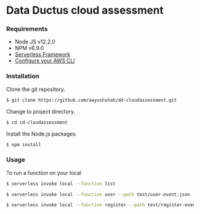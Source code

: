 # Data Ductus cloud assessment

### Requirements
- Node JS v12.2.0
- NPM v6.9.0
- [Serverless Framework](https://serverless.com/framework/docs/providers/aws/guide/installation/)
- [Configure your AWS CLI](https://serverless.com/framework/docs/providers/aws/guide/credentials/)

### Installation
Clone the git repository.
```bash
$ git clone https://github.com/aayushshah/dd-cloudassessment.git 
```

Change to project directory.

``` bash
$ cd cd-cloudassessment
```

Install the Node.js packages

``` bash
$ npm install
```

### Usage

To run a function on your local

``` bash
$ serverless invoke local --function list
```

``` bash
$ serverless invoke local --function user --path test/user-event.json
```

``` bash
$ serverless invoke local --function register --path test/register-event.json
```
